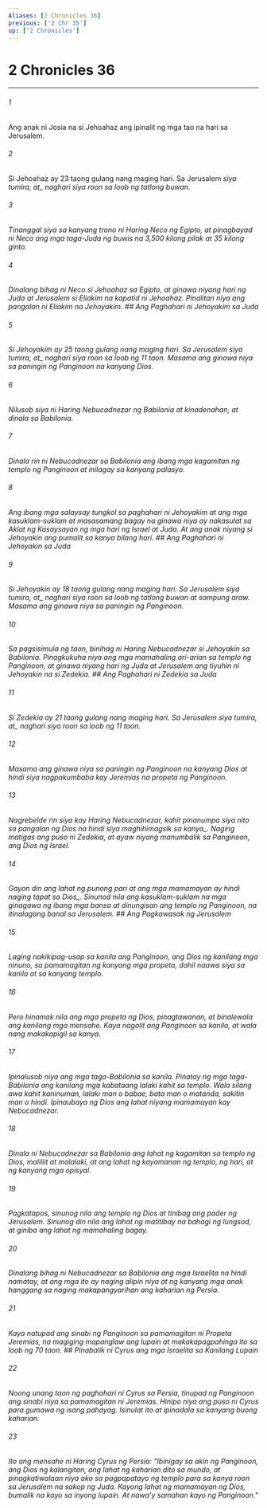 ```yaml
---
Aliases: [2 Chronicles 36]
previous: ['2 Chr 35']
up: ['2 Chronicles']
---
```

# 2 Chronicles 36

***






















###### 1 










Ang anak ni Josia na si Jehoahaz ang ipinalit ng mga tao na hari sa Jerusalem. 





















###### 2 










Si Jehoahaz ay 23 taong gulang nang maging hari. Sa Jerusalem <i class="trans-change">siya tumira, at_ naghari siya roon sa loob ng tatlong buwan. 





















###### 3 










Tinanggal siya sa kanyang trono ni Haring Neco ng Egipto, at pinagbayad ni Neco ang mga taga-Juda ng buwis na 3,500 kilong pilak at 35 kilong ginto. 





















###### 4 










Dinalang bihag ni Neco si Jehoahaz sa Egipto, at ginawa niyang hari ng Juda at Jerusalem si Eliakim na kapatid ni Jehoahaz. Pinalitan niya ang pangalan ni Eliakim na Jehoyakim. ## Ang Paghahari ni Jehoyakim sa Juda 





















###### 5 










Si Jehoyakim ay 25 taong gulang nang maging hari. Sa Jerusalem <i class="trans-change">siya tumira, at_ naghari siya roon sa loob ng 11 taon. Masama ang ginawa niya sa paningin ng Panginoon na kanyang Dios. 





















###### 6 










Nilusob siya ni Haring Nebucadnezar ng Babilonia at kinadenahan, at dinala sa Babilonia. 





















###### 7 










Dinala rin ni Nebucadnezar sa Babilonia ang ibang mga kagamitan ng templo ng Panginoon at inilagay sa kanyang palasyo. 





















###### 8 










Ang ibang mga salaysay tungkol sa paghahari ni Jehoyakim at ang mga kasuklam-suklam at masasamang bagay na ginawa niya ay nakasulat sa Aklat ng Kasaysayan ng mga hari ng Israel at Juda. At ang anak niyang si Jehoyakin ang pumalit sa kanya bilang hari. ## Ang Paghahari ni Jehoyakin sa Juda 





















###### 9 










Si Jehoyakin ay 18 taong gulang nang maging hari. Sa Jerusalem <i class="trans-change">siya tumira, at_ naghari siya roon sa loob ng tatlong buwan at sampung araw. Masama ang ginawa niya sa paningin ng Panginoon. 





















###### 10 










Sa pagsisimula ng taon, binihag ni Haring Nebucadnezar si Jehoyakin sa Babilonia. Pinagkukuha niya ang mga mamahaling ari-arian sa templo ng Panginoon, at ginawa niyang hari ng Juda at Jerusalem ang tiyuhin ni Jehoyakin na si Zedekia. ## Ang Paghahari ni Zedekia sa Juda 





















###### 11 










Si Zedekia ay 21 taong gulang nang maging hari. Sa Jerusalem <i class="trans-change">siya tumira, at_ naghari siya roon sa loob ng 11 taon. 





















###### 12 










Masama ang ginawa niya sa paningin ng Panginoon na kanyang Dios at hindi siya nagpakumbaba kay Jeremias na propeta ng Panginoon. 





















###### 13 










Nagrebelde rin siya kay Haring Nebucadnezar, kahit pinanumpa siya nito sa pangalan ng Dios <i class="trans-change">na hindi siya maghihimagsik sa kanya_. Naging matigas ang puso ni Zedekia, at ayaw niyang manumbalik sa Panginoon, ang Dios ng Israel. 





















###### 14 










Gayon din ang lahat ng punong pari at ang mga mamamayan ay hindi naging tapat <i class="trans-change">sa Dios_. Sinunod nila ang kasuklam-suklam na mga ginagawa ng ibang mga bansa at dinungisan ang templo ng Panginoon, na itinalagang banal sa Jerusalem. ## Ang Pagkawasak ng Jerusalem 





















###### 15 










Laging nakikipag-usap sa kanila ang Panginoon, ang Dios ng kanilang mga ninuno, sa pamamagitan ng kanyang mga propeta, dahil naawa siya sa kanila at sa kanyang templo. 





















###### 16 










Pero hinamak nila ang mga propeta ng Dios, pinagtawanan, at binalewala ang kanilang mga mensahe. Kaya nagalit ang Panginoon sa kanila, at wala nang makakapigil sa kanya. 





















###### 17 










Ipinalusob niya ang mga taga-Babilonia sa kanila. Pinatay ng mga taga-Babilonia ang kanilang mga kabataang lalaki kahit sa templo. Wala silang awa kahit kaninuman, lalaki man o babae, bata man o matanda, sakitin man o hindi. Ipinaubaya ng Dios ang lahat niyang mamamayan kay Nebucadnezar. 





















###### 18 










Dinala ni Nebucadnezar sa Babilonia ang lahat ng kagamitan sa templo ng Dios, maliliit at malalaki, at ang lahat ng kayamanan ng templo, ng hari, at ng kanyang mga opisyal. 





















###### 19 










Pagkatapos, sinunog nila ang templo ng Dios at tinibag ang pader ng Jerusalem. Sinunog din nila ang lahat ng matitibay na bahagi ng lungsod, at giniba ang lahat ng mamahaling bagay. 





















###### 20 










Dinalang bihag ni Nebucadnezar sa Babilonia ang mga Israelita na hindi namatay, at ang mga ito ay naging alipin niya at ng kanyang mga anak hanggang sa naging makapangyarihan ang kaharian ng Persia. 





















###### 21 










Kaya natupad ang sinabi ng Panginoon sa pamamagitan ni Propeta Jeremias, na magiging mapanglaw ang lupain at makakapagpahinga ito sa loob ng 70 taon. ## Pinabalik ni Cyrus ang mga Israelita sa Kanilang Lupain 





















###### 22 










Noong unang taon ng paghahari ni Cyrus sa Persia, tinupad ng Panginoon ang sinabi niya sa pamamagitan ni Jeremias. Hinipo niya ang puso ni Cyrus para gumawa ng isang pahayag. Isinulat ito at ipinadala sa kanyang buong kaharian. 





















###### 23 










Ito ang mensahe ni Haring Cyrus ng Persia: "Ibinigay sa akin ng Panginoon, ang Dios ng kalangitan, ang lahat ng kaharian dito sa mundo, at pinagkatiwalaan niya ako sa pagpapatayo ng templo para sa kanya roon sa Jerusalem na sakop ng Juda. Kayong lahat ng mamamayan ng Dios, bumalik na kayo sa inyong lupain. At nawaʼy samahan kayo ng Panginoon."
